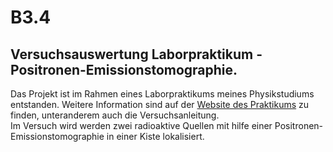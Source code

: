 # B3.4
## Versuchsauswertung Laborpraktikum - Positronen-Emissionstomographie.
Das Projekt ist im Rahmen eines Laborpraktikums meines Physikstudiums entstanden. Weitere Information sind auf der [Website des Praktikums](https://ikp.uni-koeln.de/students/praktika/praktikum-b/) zu finden, unteranderem auch die Versuchsanleitung. <br>
Im Versuch wird werden zwei radioaktive Quellen mit hilfe einer Positronen-Emissionstomographie in einer Kiste lokalisiert.
